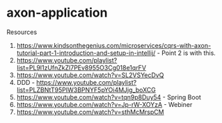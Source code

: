 # axon-application

Resources
1. https://www.kindsonthegenius.com/microservices/cqrs-with-axon-tutorial-part-1-introduction-and-setup-in-intellij/  - Point 2 is with this.
2. https://www.youtube.com/playlist?list=PL9l1zUfnZkZl7PEv8955O3Cg018e1qrFV
3. https://www.youtube.com/watch?v=SL2VSYecDvQ
4. DDD - https://www.youtube.com/playlist?list=PLZBNtT95PIW3BPNYF5pYOi4MJjg_boXCG
5. https://www.youtube.com/watch?v=tqn9p8Duy54 - Spring Boot
6. https://www.youtube.com/watch?v=Jp-rW-XOYzA - Webiner
7. https://www.youtube.com/watch?v=sthMcMrspCM
